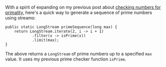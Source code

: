 <!-- title: Get a prime number sequence using Java 8 Streams  -->

With a spirit of expanding on my previous post about
[checking numbers for primality](CheckNumberPrimalityUsingJavaStreams), here's a
quick way to generate a sequence of prime numbers using streams:

    public static LongStream primeSequence(long max) {
        return LongStream.iterate(2, i -> i + 1)
                .filter(x -> isPrime(x))
                .limit(max);
    }

The above returns a `LongStream` of prime numbers up to a specified `max`
value. It uses my previous prime checker function `isPrime`.
